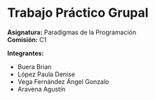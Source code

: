 # Trabajo Práctico Grupal  
**Asignatura:** Paradigmas de la Programación  
**Comisión:** C1  

**Integrantes:**  
- Buera Brian  
- López Paula Denise  
- Vega Fernández Ángel Gonzalo   
- Aravena Agustín   
